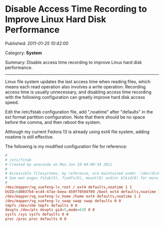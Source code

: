 # Disable Access Time Recording to Improve Linux Hard Disk Performance

Published: *2011-01-25 10:42:00*

Category: __System__

Summary: Disable access time recording to improve Linux hard disk performance.

---------


Linux file system updates the last access time when reading files, which means each read operation also involves a write operation. Recording access time is usually unnecessary, and disabling access time recording with the following configuration can greatly improve hard disk access speed.

Edit the /etc/fstab configuration file, add ",noatime" after "defaults" in the ext format partition configuration. Note that there should be no space before the comma, and then reboot the system.

Although my current Fedora 13 is already using ext4 file system, adding noatime is still effective.

The following is my modified configuration file for reference:

```conf
#
# /etc/fstab
# Created by anaconda on Mon Jan 10 04:09:34 2011
#
# Accessible filesystems, by reference, are maintained under '/dev/disk'
# See man pages fstab(5), findfs(8), mount(8) and/or blkid(8) for more info
#
/dev/mapper/vg_xuefeng-lv_root / ext4 defaults,noatime 1 1
UUID=6d0037b4-ecd4-47ae-beea-459f70594f09 /boot ext4 defaults,noatime 1 2
/dev/mapper/vg_xuefeng-lv_home /home ext4 defaults,noatime 1 2
/dev/mapper/vg_xuefeng-lv_swap swap swap defaults 0 0
tmpfs /dev/shm tmpfs defaults 0 0
devpts /dev/pts devpts gid=5,mode=620 0 0
sysfs /sys sysfs defaults 0 0
proc /proc proc defaults 0 0
```